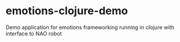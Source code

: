emotions-clojure-demo
=====================

Demo application for emotions frameworking running in clojure with interface to NAO robot
